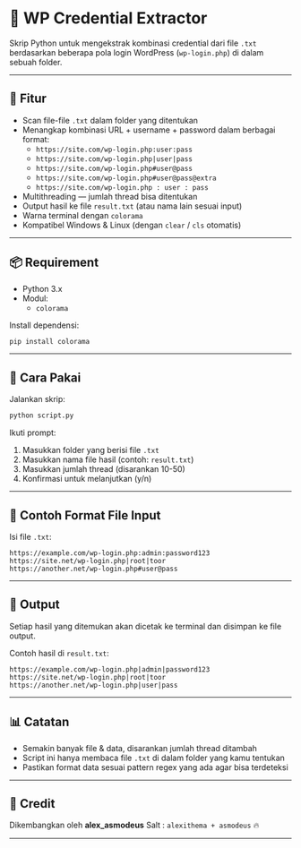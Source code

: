 # 🔐 WP Credential Extractor

Skrip Python untuk mengekstrak kombinasi credential dari file `.txt` berdasarkan beberapa pola login WordPress (`wp-login.php`) di dalam sebuah folder.

---

## 📌 Fitur

- Scan file-file `.txt` dalam folder yang ditentukan
- Menangkap kombinasi URL + username + password dalam berbagai format:
  - `https://site.com/wp-login.php:user:pass`
  - `https://site.com/wp-login.php|user|pass`
  - `https://site.com/wp-login.php#user@pass`
  - `https://site.com/wp-login.php#user@pass@extra`
  - `https://site.com/wp-login.php : user : pass`
- Multithreading — jumlah thread bisa ditentukan
- Output hasil ke file `result.txt` (atau nama lain sesuai input)
- Warna terminal dengan `colorama`
- Kompatibel Windows & Linux (dengan `clear` / `cls` otomatis)

---

## 📦 Requirement

- Python 3.x
- Modul:
  - `colorama`

Install dependensi:
```bash
pip install colorama
````

---

## 🚀 Cara Pakai

Jalankan skrip:

```bash
python script.py
```

Ikuti prompt:

1. Masukkan folder yang berisi file `.txt`
2. Masukkan nama file hasil (contoh: `result.txt`)
3. Masukkan jumlah thread (disarankan 10-50)
4. Konfirmasi untuk melanjutkan (y/n)

---

## 📂 Contoh Format File Input

Isi file `.txt`:

```
https://example.com/wp-login.php:admin:password123
https://site.net/wp-login.php|root|toor
https://another.net/wp-login.php#user@pass
```

---

## 📜 Output

Setiap hasil yang ditemukan akan dicetak ke terminal dan disimpan ke file output.

Contoh hasil di `result.txt`:

```
https://example.com/wp-login.php|admin|password123
https://site.net/wp-login.php|root|toor
https://another.net/wp-login.php|user|pass
```

---

## 📊 Catatan

* Semakin banyak file & data, disarankan jumlah thread ditambah
* Script ini hanya membaca file `.txt` di dalam folder yang kamu tentukan
* Pastikan format data sesuai pattern regex yang ada agar bisa terdeteksi

---

## 📣 Credit

Dikembangkan oleh **alex\_asmodeus**
Salt : `alexithema + asmodeus` 🔥

---

